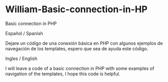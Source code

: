 # William-Basic-connection-in-HP

Basic connection in PHP

Español / Spanish

Dejare un código de una conexión básica en PHP con algunos ejemplos de navegación de los templates, 
espero que sea de ayuda este código.

Ingles / English

I will leave a code of a basic connection in PHP with some examples of navigation of the templates, 
I hope this code is helpful.
